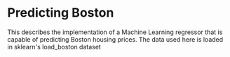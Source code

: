 # Predicting Boston
This describes the implementation of a Machine Learning regressor that is capable of predicting Boston housing prices. The data used here is loaded in sklearn's load_boston dataset 
